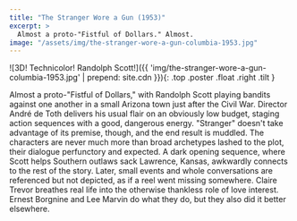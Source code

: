 ```yaml
---
title: "The Stranger Wore a Gun (1953)"
excerpt: >
  Almost a proto-"Fistful of Dollars." Almost.
image: "/assets/img/the-stranger-wore-a-gun-columbia-1953.jpg"
---
```

![3D! Technicolor! Randolph Scott!]({{ 'img/the-stranger-wore-a-gun-columbia-1953.jpg' | prepend: site.cdn }}){: .top .poster .float .right .tilt }

Almost a proto-"Fistful of Dollars," with Randolph Scott playing bandits against one another in a small Arizona town just after the Civil War. Director André de Toth delivers his usual flair on an obviously low budget, staging action sequences with a good, dangerous energy. "Stranger" doesn't take advantage of its premise, though, and the end result is muddled. The characters are never much more than broad archetypes lashed to the plot, their dialogue perfunctory and expected. A dark opening sequence, where Scott helps Southern outlaws sack Lawrence, Kansas, awkwardly connects to the rest of the story. Later, small events and whole conversations are referenced but not depicted, as if a reel went missing somewhere. Claire Trevor breathes real life into the otherwise thankless role of love interest. Ernest Borgnine and Lee Marvin do what they do, but they also did it better elsewhere.